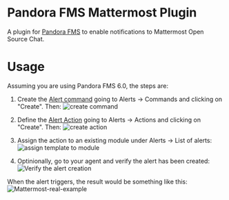 # Pandora FMS Mattermost Plugin

A plugin for [Pandora FMS](https://github.com/pandorafms/pandorafms) to enable notifications to Mattermost Open Source Chat.

# Usage

Assuming you are using Pandora FMS 6.0, the steps are:

1. Create the [Alert command](https://barivion.com/manual/en/documentation/04_using/01_alerts#the_alert_command) going to Alerts -> Commands and clicking on "Create". Then:
   ![create command](help/images/1-set-up-the-mattermost-command.png?raw=true "Set up Mattermost Command")

2. Define the [Alert Action](https://barivion.com/manual/en/documentation/04_using/01_alerts#alert_actions) going to Alerts -> Actions and clicking on "Create". Then:
   ![create action](help/images/2-set-up-the-mattermost-action.png?raw=true "Set up Mattermost Action")

3. Assign the action to an existing module under Alerts -> List of alerts:
   ![assign template to module](../help/images/3-assign-template-to-module.png?raw=true "Assign a template to a module")

4. Optinionally, go to your agent and verify the alert has been created:
   ![Verify the alert creation](../help/images/4-verify.png?raw=true "Verify the alert creation")

When the alert triggers, the result would be something like this:
![Mattermost-real-example](../help/images/5-mattermost-result.png?raw=true "Mattermost real example")
